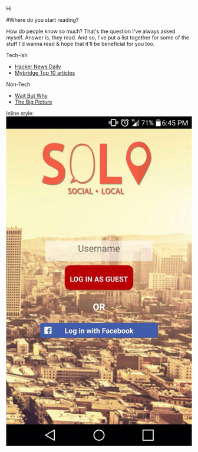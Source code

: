 Hi



#Where do you start reading?

How do people know so much? That's the question I've always asked myself. 
Answer is, they read. And so, I've put a list together for some of the stuff I'd wanna read & hope that it'll be beneficial for you too.

Tech-ish
* [Hacker News Daily](http://www.daemonology.net/hn-daily/ "Hacker news daily")
* [Mybridge Top 10 articles](https://medium.mybridge.co/@Mybridge "Mybridge medium")

Non-Tech
* [Wait But Why](http://waitbutwhy.com "Wait But Why")
* [The Big Picture](https://www.bostonglobe.com/news/bigpicture "Boston Globe") 

Inline style: ![solo1](/../images/solo_1.jpg "solo_1")

